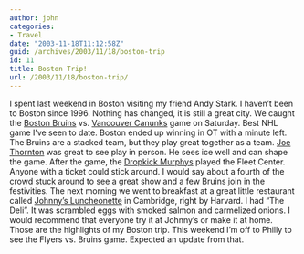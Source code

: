 ```yaml
---
author: john
categories:
- Travel
date: "2003-11-18T11:12:58Z"
guid: /archives/2003/11/18/boston-trip
id: 11
title: Boston Trip!
url: /2003/11/18/boston-trip/
---
```


I spent last weekend in Boston visiting my friend Andy Stark. I haven&#8217;t been to Boston since 1996. Nothing has changed, it is still a great city. We caught the [Boston Bruins](http://www.bostonbruins.com) vs. [Vancouver Canunks](http://www.canucks.com) game on Saturday. Best NHL game I&#8217;ve seen to date. Boston ended up winning in OT with a minute left. The Bruins are a stacked team, but they play great together as a team. [Joe Thornton](http://www.bostonbruins.com/team/playerinfo.asp?playerid=265) was great to see play in person. He sees ice well and can shape the game. After the game, the [Dropkick Murphys](http://www.dropkickmurphys.com) played the Fleet Center. Anyone with a ticket could stick around. I would say about a fourth of the crowd stuck around to see a great show and a few Bruins join in the festivities. The next morning we went to breakfast at a great little restaurant called [Johnny&#8217;s Luncheonette](http://ae.boston.com/dining/restaurant/18) in Cambridge, right by Harvard. I had &#8220;The Deli&#8221;. It was scrambled eggs with smoked salmon and carmelized onions. I would recommend that everyone try it at Johnny&#8217;s or make it at home. Those are the highlights of my Boston trip. This weekend I&#8217;m off to Philly to see the Flyers vs. Bruins game. Expected an update from that.